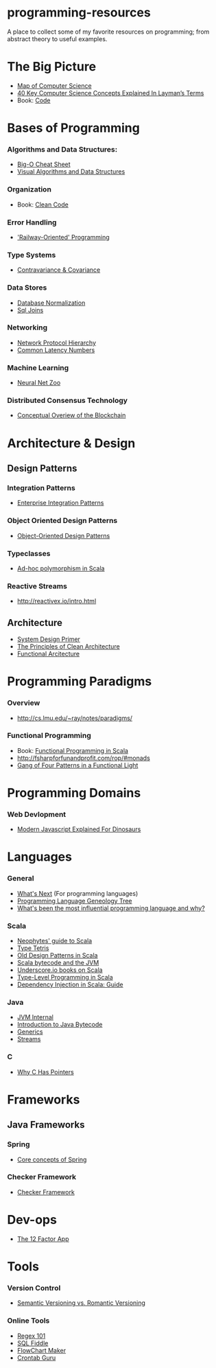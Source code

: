 # programming-resources
A place to collect some of my favorite resources on programming; from abstract theory to useful examples.

# The Big Picture

* [Map of Computer Science](https://www.youtube.com/watch?v=SzJ46YA_RaA&t=0s&index=6&list=PLuw7QtA2XDtcdI5DJFAGN78T4HHzkD-7u)
* [40 Key Computer Science Concepts Explained In Layman’s Terms](http://carlcheo.com/compsci)
* Book: [Code](http://www.goodreads.com/book/show/44882.Code)

# Bases of Programming

### Algorithms and Data Structures:
* [Big-O Cheat Sheet](http://bigocheatsheet.com/)
* [Visual Algorithms and Data Structures](http://visualgo.net/)

### Organization
* Book: [Clean Code](http://www.goodreads.com/book/show/3735293-clean-code)

### Error Handling
* ['Railway-Oriented' Programming](http://fsharpforfunandprofit.com/rop/#monads)

### Type Systems
* [Contravariance & Covariance](https://zeroturnaround.com/wp-content/uploads/2016/12/Java-Generics-cheat-sheet-graphic-v1.png)

### Data Stores
* [Database Normalization](https://www.guru99.com/database-normalization.html)
* [Sql Joins](http://www.maximemo.com/images/2015/2_1448028457.png)

### Networking
* [Network Protocol Hierarchy](https://s-media-cache-ak0.pinimg.com/originals/69/14/ae/6914ae17a08454798765d9474a02aa47.jpg)
* [Common Latency Numbers](https://gist.github.com/hellerbarde/2843375)

### Machine Learning
* [Neural Net Zoo](http://www.asimovinstitute.org/wp-content/uploads/2016/09/neuralnetworks.png)

### Distributed Consensus Technology

* [Conceptual Overiew of the Blockchain](https://www.youtube.com/watch?v=bBC-nXj3Ng4)

# Architecture & Design

## Design Patterns

### Integration Patterns

* [Enterprise Integration Patterns](http://www.enterpriseintegrationpatterns.com/patterns/messaging/toc.html)

### Object Oriented Design Patterns

* [Object-Oriented Design Patterns](https://s-media-cache-ak0.pinimg.com/originals/e4/fb/b0/e4fbb07b8f2858e4f0b82a9f11f9ef21.jpg)

### Typeclasses

* [Ad-hoc polymorphism in Scala](https://blog.codecentric.de/en/2017/02/ad-hoc-polymorphism-scala-mere-mortals/)

### Reactive Streams
* http://reactivex.io/intro.html

## Architecture

* [System Design Primer](https://github.com/donnemartin/system-design-primer)
* [The Principles of Clean Architecture](https://www.youtube.com/watch?v=o_TH-Y78tt4&t=10m30s)
* [Functional Arcitecture](https://www.youtube.com/watch?v=US8QG9I1XW0)

# Programming Paradigms

### Overview

* http://cs.lmu.edu/~ray/notes/paradigms/

### Functional Programming
* Book: [Functional Programming in Scala](http://www.goodreads.com/book/show/13541678-functional-programming-in-scala)
* http://fsharpforfunandprofit.com/rop/#monads
* [Gang of Four Patterns in a Functional Light](https://www.voxxed.com/blog/2016/04/gang-four-patterns-functional-light-part-1/)

# Programming Domains

### Web Devlopment
* [Modern Javascript Explained For Dinosaurs](https://medium.com/the-node-js-collection/modern-javascript-explained-for-dinosaurs-f695e9747b70)

# Languages

### General

* [What's Next](https://graydon2.dreamwidth.org/253769.html) \(For programming languages\)
* [Programming Language Geneology Tree](https://github.com/stereobooster/programming-languages-genealogical-tree)
* [What's been the most influential programming language and why?](https://www.quora.com/Whats-been-the-most-influential-programming-language-and-why)

### Scala

* [Neophytes' guide to Scala](http://danielwestheide.com/scala/neophytes.html)
* [Type Tetris](https://underscore.io/blog/posts/2017/04/11/type-tetris.html)
* [Old Design Patterns in Scala](http://www.lihaoyi.com/post/OldDesignPatternsinScala.html)
* [Scala bytecode and the JVM](https://www.toptal.com/scala/scala-bytecode-and-the-jvm)
* [Underscore.io books on Scala](https://underscore.io/training/)
* [Type-Level Programming in Scala](https://apocalisp.wordpress.com/2010/06/08/type-level-programming-in-scala/)
* [Dependency Injection in Scala: Guide](http://di-in-scala.github.io/)

### Java

* [JVM Internal](http://blog.jamesdbloom.com/JVMInternals.html)
* [Introduction to Java Bytecode](https://dzone.com/articles/introduction-to-java-bytecode)
* [Generics](https://zeroturnaround.com/wp-content/uploads/2016/12/Java-Generics-cheat-sheet-v5.png)
* [Streams](https://zeroturnaround.com/wp-content/uploads/2016/01/Java-8-Streams-cheat-sheet-v3.png)

### C

* [Why C Has Pointers](http://duramecho.com/ComputerInformation/WhyCPointers.html)

# Frameworks

## Java Frameworks

### Spring

* [Core concepts of Spring](http://courses.coreservlets.com/Course-Materials/spring.html)

### Checker Framework

* [Checker Framework](https://checkerframework.org/)

# Dev-ops

* [The 12 Factor App](https://12factor.net/)

# Tools

### Version Control

* [Semantic Versioning vs. Romantic Versioning](http://dafoster.net/articles/2015/03/14/semantic-versioning-vs-romantic-versioning/)

### Online Tools

* [Regex 101](https://regex101.com/)
* [SQL Fiddle](http://sqlfiddle.com)
* [FlowChart Maker](https://www.draw.io/)
* [Crontab Guru](https://crontab.guru/)
